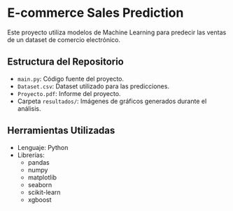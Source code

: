 # E-commerce Sales Prediction

Este proyecto utiliza modelos de Machine Learning para predecir las ventas de un dataset de comercio electrónico.

## Estructura del Repositorio
- `main.py`: Código fuente del proyecto.
- `Dataset.csv`: Dataset utilizado para las predicciones.
- `Proyecto.pdf`: Informe del proyecto.
- Carpeta `resultados/`: Imágenes de gráficos generados durante el análisis.

## Herramientas Utilizadas
- Lenguaje: Python
- Librerías:
  - pandas
  - numpy
  - matplotlib
  - seaborn
  - scikit-learn
  - xgboost
